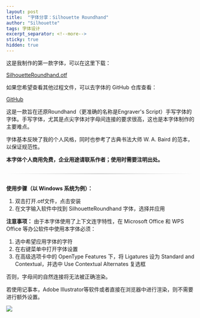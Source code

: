 ```yaml
---
layout: post
title:  "字体分享：Silhouette Roundhand"
author: "Silhouette"
tags: 字体设计
excerpt_separator: <!--more-->
sticky: true
hidden: true
---
```


这是我制作的第一款字体，可以在这里下载：

[SilhouetteRoundhand.otf](/assets/fonts/SilhouetteRoundhand.otf)

如果您希望查看其他过程文件，可以去字体的 GitHub 仓库查看：

[GitHub](https://github.com/sil-z/Silhouette-Roundhand)

<!--more-->

这是一款旨在还原Roundhand（更准确的名称是Engraver's Script）手写字体的字体。手写字体，尤其是点尖字体对字母间连接的要求很高，这也是本字体制作的主要难点。

字体基本反映了我的个人风格，同时也参考了古典书法大师 W. A. Baird 的范本，以保证规范性。

**本字体个人商用免费，企业用途请联系作者；使用时需要注明出处。**

<hr style="border: none; height: 1px; background: linear-gradient(to right, transparent, #aaa, transparent); margin: 2em 0;" />

**使用步骤（以 Windows 系统为例）：**

1. 双击打开.otf文件，点击安装
2. 在文字输入软件中找到 SilhouetteRoundhand 字体，选择并应用

**注意事项：** 由于本字体使用了上下文连字特性，在 Microsoft Office 和 WPS Office 等办公软件中使用本字体必须：

1. 选中希望应用字体的字符
2. 在右键菜单中打开字体设置
3. 在高级选项卡中的 OpenType Features 下，将 Ligatures 设为 Standard and Contextual，并选中 Use Contextual Alternates 复选框

否则，字母间的自然连接将无法被正确渲染。

若使用记事本，Adobe Illustrator等软件或者直接在浏览器中进行渲染，则不需要进行额外设置。

<img src="/assets/images/2025-06-10-字体分享：Silhouette-Roundhand.png">